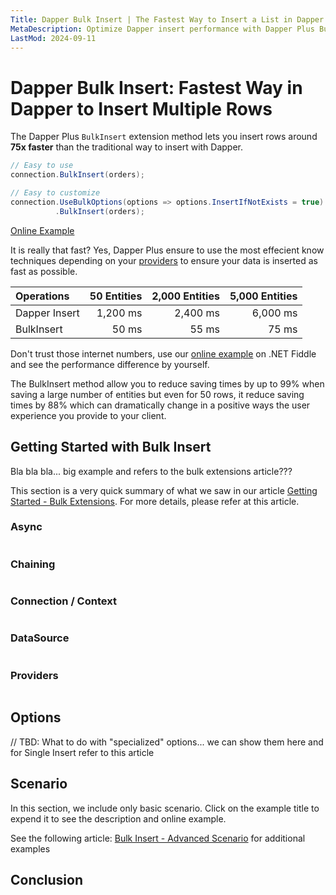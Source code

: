 ```yaml
---
Title: Dapper Bulk Insert | The Fastest Way to Insert a List in Dapper
MetaDescription: Optimize Dapper insert performance with Dapper Plus Bulk Insert Extensions. Easily insert multiple rows in a database from a list with customizable options. Improve your database operations - try it now.
LastMod: 2024-09-11
---
```


# Dapper Bulk Insert: Fastest Way in Dapper to Insert Multiple Rows

The Dapper Plus `BulkInsert` extension method lets you insert rows around **75x faster** than the traditional way to insert with Dapper.

```csharp
// Easy to use
connection.BulkInsert(orders);

// Easy to customize
connection.UseBulkOptions(options => options.InsertIfNotExists = true)
          .BulkInsert(orders);
```
[Online Example](https://dotnetfiddle.net/ltIqrC)

It is really that fast? Yes, Dapper Plus ensure to use the most effecient know techniques depending on your [providers](/supported-providers) to ensure your data is inserted as fast as possible.

| Operations      | 50 Entities | 2,000 Entities | 5,000 Entities |
| :-------------- | -------------: | -------------: | -------------: |
| Dapper Insert  | 1,200 ms       | 2,400 ms       | 6,000 ms       |
| BulkInsert      | 50 ms          | 55 ms          | 75 ms          |

Don't trust those internet numbers, use our [online example](https://dotnetfiddle.net/CqTwfr) on .NET Fiddle and see the performance difference by yourself.

The BulkInsert method allow you to reduce saving times by up to 99% when saving a large number of entities but even for 50 rows, it reduce saving times by 88% which can dramatically change in a positive ways the user experience you provide to your client.

## Getting Started with Bulk Insert

Bla bla bla... big example and refers to the bulk extensions article???

This section is a very quick summary of what we saw in our article [Getting Started - Bulk Extensions](/bulk-extensions-methods). For more details, please refer at this article.

### Async

```csharp
```

### Chaining

```csharp
```

### Connection / Context

```csharp
```

### DataSource

```csharp
```

### Providers

```csharp
```

## Options

// TBD: What to do with "specialized" options... we can show them here and for Single Insert refer to this article

## Scenario

In this section, we include only basic scenario. Click on the example title to expend it to see the description and online example.

See the following article: [Bulk Insert - Advanced Scenario](#) for additional examples

<!--- details
#####  Bulk Insert Standard

details -->

## Conclusion
